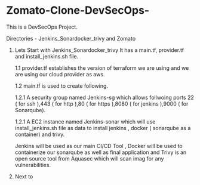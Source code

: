 # Zomato-Clone-DevSecOps-

This is a DevSecOps Project.

Directories - Jenkins_Sonardocker_trivy and Zomato

1. Lets Start with Jenkins_Sonardocker_trivy 
   It has a main.tf, provider.tf and install_jenkins.sh file.
   
   1.1 provider.tf establishes the version of terraform we are using and we are using our cloud provider as aws.

   1.2 main.tf is used to create following.
   
      1.2.1 A security group named Jenkins-sg which allows follwoing ports 22 ( for ssh ),443 ( for http ),80 ( for https ),8080 ( for jenkins ),9000 ( for Sonarqube).

      1.2.1 A EC2 instance named Jenkins-sonar which will use install_jenkins.sh file as data to install jenkins , docker ( sonarqube as a container) and trivy.

      Jenkins will be used as our main CI/CD Tool , Docker will be used to containerize our sonarqube as well as final application and Trivy is an open source tool from Aquasec which will scan imag for any vulnerabilities.

2. Next to 

